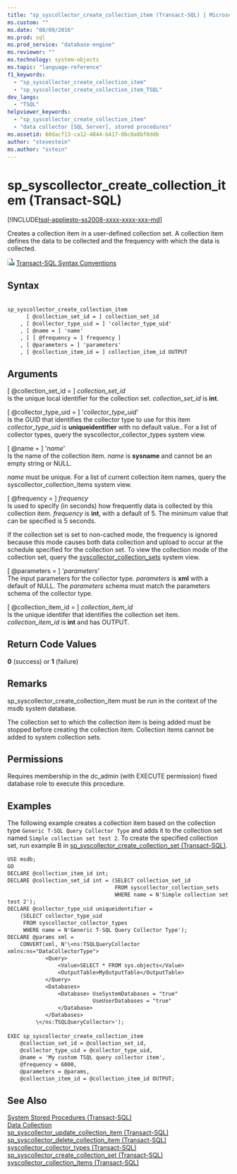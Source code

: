 ```yaml
---
title: "sp_syscollector_create_collection_item (Transact-SQL) | Microsoft Docs"
ms.custom: ""
ms.date: "08/09/2016"
ms.prod: sql
ms.prod_service: "database-engine"
ms.reviewer: ""
ms.technology: system-objects
ms.topic: "language-reference"
f1_keywords: 
  - "sp_syscollector_create_collection_item"
  - "sp_syscollector_create_collection_item_TSQL"
dev_langs: 
  - "TSQL"
helpviewer_keywords: 
  - "sp_syscollector_create_collection_item"
  - "data collector [SQL Server], stored procedures"
ms.assetid: 60dacf13-ca12-4844-b417-0bc0a8bf0ddb
author: "stevestein"
ms.author: "sstein"
---
```

# sp_syscollector_create_collection_item (Transact-SQL)
[!INCLUDE[tsql-appliesto-ss2008-xxxx-xxxx-xxx-md](../../includes/tsql-appliesto-ss2008-xxxx-xxxx-xxx-md.md)]

  Creates a collection item in a user-defined collection set. A collection item defines the data to be collected and the frequency with which the data is collected.  
  
 ![Topic link icon](../../database-engine/configure-windows/media/topic-link.gif "Topic link icon") [Transact-SQL Syntax Conventions](../../t-sql/language-elements/transact-sql-syntax-conventions-transact-sql.md)  
  
## Syntax  
  
```  
  
sp_syscollector_create_collection_item   
      [ @collection_set_id = ] collection_set_id   
    , [ @collector_type_uid = ] 'collector_type_uid'  
    , [ @name = ] 'name'   
    , [ [ @frequency = ] frequency ]  
    , [ @parameters = ] 'parameters'  
    , [ @collection_item_id = ] collection_item_id OUTPUT  
```  
  
## Arguments  
 [ @collection_set_id = ] *collection_set_id*  
 Is the unique local identifier for the collection set. *collection_set_id* is **int**.  
  
 [ @collector_type_uid = ] '*collector_type_uid*'  
 Is the GUID that identifies the collector type to use for this item *collector_type_uid* is **uniqueidentifier** with no default value.. For a list of collector types, query the syscollector_collector_types system view.  
  
 [ @name = ] '*name*'  
 Is the name of the collection item. *name* is **sysname** and cannot be an empty string or NULL.  
  
 *name* must be unique. For a list of current collection item names, query the syscollector_collection_items system view.  
  
 [ @frequency = ] *frequency*  
 Is used to specify (in seconds) how frequently data is collected by this collection item. *frequency* is **int**, with a default of 5. The minimum value that can be specified is 5 seconds.  
  
 If the collection set is set to non-cached mode, the frequency is ignored because this mode causes both data collection and upload to occur at the schedule specified for the collection set. To view the collection mode of the collection set, query the [syscollector_collection_sets](../../relational-databases/system-catalog-views/syscollector-collection-sets-transact-sql.md) system view.  
  
 [ @parameters = ] '*parameters*'  
 The input parameters for the collector type. *parameters* is **xml** with a default of NULL. The *parameters* schema must match the parameters schema of the collector type.  
  
 [ @collection_item_id = ] *collection_item_id*  
 Is the unique identifer that identifies the collection set item. *collection_item_id* is **int** and has OUTPUT.  
  
## Return Code Values  
 **0** (success) or **1** (failure)  
  
## Remarks  
 sp_syscollector_create_collection_item must be run in the context of the msdb system database.  
  
 The collection set to which the collection item is being added must be stopped before creating the collection item. Collection items cannot be added to system collection sets.  
  
## Permissions  
 Requires membership in the dc_admin (with EXECUTE permission) fixed database role to execute this procedure.  
  
## Examples  
 The following example creates a collection item based on the collection type `Generic T-SQL Query Collector Type` and adds it to the collection set named `Simple collection set test 2`. To create the specified collection set, run example B in [sp_syscollector_create_collection_set &#40;Transact-SQL&#41;](../../relational-databases/system-stored-procedures/sp-syscollector-create-collection-set-transact-sql.md).  
  
```  
USE msdb;  
GO  
DECLARE @collection_item_id int;  
DECLARE @collection_set_id int = (SELECT collection_set_id   
                                  FROM syscollector_collection_sets  
                                  WHERE name = N'Simple collection set test 2');  
DECLARE @collector_type_uid uniqueidentifier =   
    (SELECT collector_type_uid  
     FROM syscollector_collector_types  
     WHERE name = N'Generic T-SQL Query Collector Type');  
DECLARE @params xml =   
    CONVERT(xml, N'\<ns:TSQLQueryCollector xmlns:ns="DataCollectorType">  
            <Query>  
                <Value>SELECT * FROM sys.objects</Value>  
                <OutputTable>MyOutputTable</OutputTable>  
            </Query>  
            <Databases>   
                <Database> UseSystemDatabases = "true"   
                           UseUserDatabases = "true"  
                </Database>  
            </Databases>  
         \</ns:TSQLQueryCollector>');  
  
EXEC sp_syscollector_create_collection_item  
    @collection_set_id = @collection_set_id,  
    @collector_type_uid = @collector_type_uid,  
    @name = 'My custom TSQL query collector item',  
    @frequency = 6000,  
    @parameters = @params,  
    @collection_item_id = @collection_item_id OUTPUT;  
```  
  
## See Also  
 [System Stored Procedures &#40;Transact-SQL&#41;](../../relational-databases/system-stored-procedures/system-stored-procedures-transact-sql.md)   
 [Data Collection](../../relational-databases/data-collection/data-collection.md)   
 [sp_syscollector_update_collection_item &#40;Transact-SQL&#41;](../../relational-databases/system-stored-procedures/sp-syscollector-update-collection-item-transact-sql.md)   
 [sp_syscollector_delete_collection_item &#40;Transact-SQL&#41;](../../relational-databases/system-stored-procedures/sp-syscollector-delete-collection-item-transact-sql.md)   
 [syscollector_collector_types &#40;Transact-SQL&#41;](../../relational-databases/system-catalog-views/syscollector-collector-types-transact-sql.md)   
 [sp_syscollector_create_collection_set &#40;Transact-SQL&#41;](../../relational-databases/system-stored-procedures/sp-syscollector-create-collection-set-transact-sql.md)   
 [syscollector_collection_items &#40;Transact-SQL&#41;](../../relational-databases/system-catalog-views/syscollector-collection-items-transact-sql.md)  
  
  
